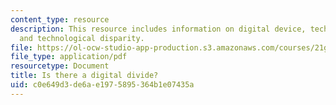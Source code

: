 ```yaml
---
content_type: resource
description: This resource includes information on digital device, technology of USA,
  and technological disparity.
file: https://ol-ocw-studio-app-production.s3.amazonaws.com/courses/21g-034-media-education-and-the-marketplace-fall-2005/c0e649d3de6ae1975895364b1e07435a_MIT21G_034F05_bridginanyth.pdf
file_type: application/pdf
resourcetype: Document
title: Is there a digital divide?
uid: c0e649d3-de6a-e197-5895-364b1e07435a
---
```

